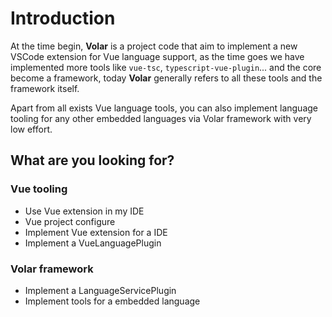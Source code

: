 # Introduction

At the time begin, **Volar** is a project code that aim to implement a new VSCode extension for Vue language support, as the time goes we have implemented more tools like `vue-tsc`, `typescript-vue-plugin`... and the core become a framework, today **Volar** generally refers to all these tools and the framework itself.

Apart from all exists Vue language tools, you can also implement language tooling for any other embedded languages via Volar framework with very low effort.

## What are you looking for?

### Vue tooling

- Use Vue extension in my IDE
- Vue project configure
- Implement Vue extension for a IDE
- Implement a VueLanguagePlugin

### Volar framework

- Implement a LanguageServicePlugin
- Implement tools for a embedded language
